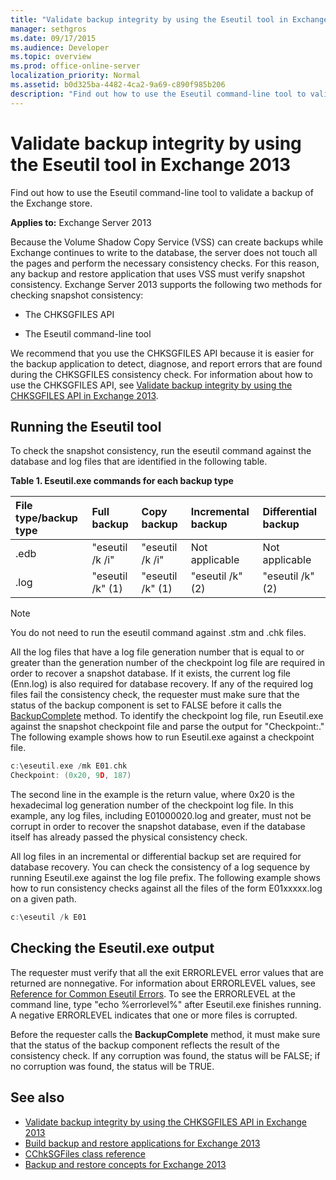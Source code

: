 ```yaml
---
title: "Validate backup integrity by using the Eseutil tool in Exchange 2013"
manager: sethgros
ms.date: 09/17/2015
ms.audience: Developer
ms.topic: overview
ms.prod: office-online-server
localization_priority: Normal
ms.assetid: b0d325ba-4482-4ca2-9a69-c890f985b206
description: "Find out how to use the Eseutil command-line tool to validate a backup of the Exchange store."
---
```


#  Validate backup integrity by using the Eseutil tool in Exchange 2013

Find out how to use the Eseutil command-line tool to validate a backup of the Exchange store. 
  
**Applies to:** Exchange Server 2013 
  
Because the Volume Shadow Copy Service (VSS) can create backups while Exchange continues to write to the database, the server does not touch all the pages and perform the necessary consistency checks. For this reason, any backup and restore application that uses VSS must verify snapshot consistency. Exchange Server 2013 supports the following two methods for checking snapshot consistency: 
  
- The CHKSGFILES API
    
- The Eseutil command-line tool
    
We recommend that you use the CHKSGFILES API because it is easier for the backup application to detect, diagnose, and report errors that are found during the CHKSGFILES consistency check. For information about how to use the CHKSGFILES API, see [Validate backup integrity by using the CHKSGFILES API in Exchange 2013](how-to-validate-backup-integrity-by-using-the-chksgfiles-api-in-exchange.md).
  
## Running the Eseutil tool

To check the snapshot consistency, run the eseutil command against the database and log files that are identified in the following table. 
  
**Table 1. Eseutil.exe commands for each backup type**

|**File type/backup type**|**Full backup**|**Copy backup**|**Incremental backup**|**Differential backup**|
|:-----|:-----|:-----|:-----|:-----|
|.edb  <br/> |"eseutil /k /i"  <br/> |"eseutil /k /i"  <br/> |Not applicable  <br/> |Not applicable  <br/> |
|.log  <br/> |"eseutil /k" (1)  <br/> |"eseutil /k" (1)  <br/> |"eseutil /k" (2)  <br/> |"eseutil /k" (2)  <br/> |
   
> [!NOTE]
> You do not need to run the eseutil command against .stm and .chk files. 
  
All the log files that have a log file generation number that is equal to or greater than the generation number of the checkpoint log file are required in order to recover a snapshot database. If it exists, the current log file (Enn.log) is also required for database recovery. If any of the required log files fail the consistency check, the requester must make sure that the status of the backup component is set to FALSE before it calls the [BackupComplete](http://msdn.microsoft.com/en-us/library/windows/desktop/aa382651%28v=vs.85%29.aspx) method. To identify the checkpoint log file, run Eseutil.exe against the snapshot checkpoint file and parse the output for "Checkpoint:." The following example shows how to run Eseutil.exe against a checkpoint file. 
  
```cpp
c:\eseutil.exe /mk E01.chk
Checkpoint: (0x20, 9D, 187)
```

The second line in the example is the return value, where 0x20 is the hexadecimal log generation number of the checkpoint log file. In this example, any log files, including E01000020.log and greater, must not be corrupt in order to recover the snapshot database, even if the database itself has already passed the physical consistency check.
  
All log files in an incremental or differential backup set are required for database recovery. You can check the consistency of a log sequence by running Eseutil.exe against the log file prefix. The following example shows how to run consistency checks against all the files of the form E01xxxxx.log on a given path.
  
```cpp
c:\eseutil /k E01
```

## Checking the Eseutil.exe output

The requester must verify that all the exit ERRORLEVEL error values that are returned are nonnegative. For information about ERRORLEVEL values, see [Reference for Common Eseutil Errors](http://technet.microsoft.com/en-us/library/aa996759%28v=exchg.80%29.aspx). To see the ERRORLEVEL at the command line, type "echo %errorlevel%" after Eseutil.exe finishes running. A negative ERRORLEVEL indicates that one or more files is corrupted.
  
Before the requester calls the **BackupComplete** method, it must make sure that the status of the backup component reflects the result of the consistency check. If any corruption was found, the status will be FALSE; if no corruption was found, the status will be TRUE. 
  
## See also

- [Validate backup integrity by using the CHKSGFILES API in Exchange 2013](how-to-validate-backup-integrity-by-using-the-chksgfiles-api-in-exchange.md)
- [Build backup and restore applications for Exchange 2013](build-backup-and-restore-applications-for-exchange-2013.md)
- [CChkSGFiles class reference](cchksgfiles-class-reference.md)
- [Backup and restore concepts for Exchange 2013](backup-and-restore-concepts-for-exchange-2013.md)
    

